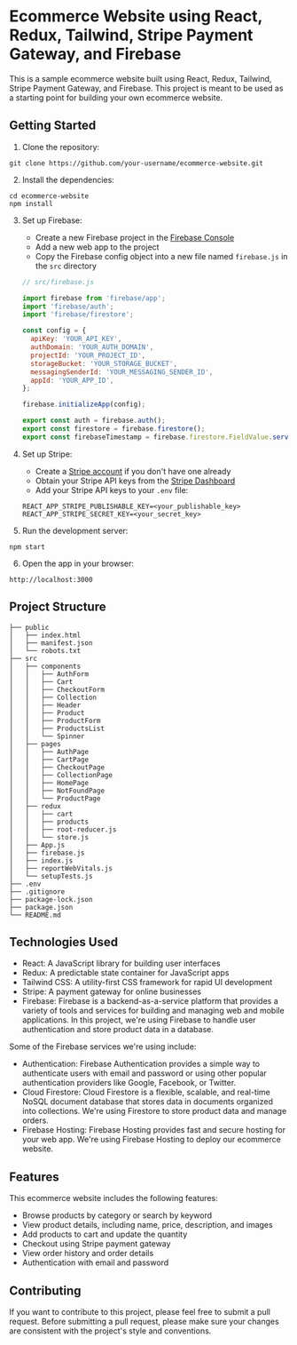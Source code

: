 # Ecommerce Website using React, Redux, Tailwind, Stripe Payment Gateway, and Firebase

This is a sample ecommerce website built using React, Redux, Tailwind, Stripe Payment Gateway, and Firebase. This project is meant to be used as a starting point for building your own ecommerce website.

## Getting Started

1. Clone the repository:

```
git clone https://github.com/your-username/ecommerce-website.git
```

2. Install the dependencies:

```
cd ecommerce-website
npm install
```

3. Set up Firebase:

   - Create a new Firebase project in the [Firebase Console](https://console.firebase.google.com/)
   - Add a new web app to the project
   - Copy the Firebase config object into a new file named `firebase.js` in the `src` directory

   ```javascript
   // src/firebase.js

   import firebase from 'firebase/app';
   import 'firebase/auth';
   import 'firebase/firestore';

   const config = {
     apiKey: 'YOUR_API_KEY',
     authDomain: 'YOUR_AUTH_DOMAIN',
     projectId: 'YOUR_PROJECT_ID',
     storageBucket: 'YOUR_STORAGE_BUCKET',
     messagingSenderId: 'YOUR_MESSAGING_SENDER_ID',
     appId: 'YOUR_APP_ID',
   };

   firebase.initializeApp(config);

   export const auth = firebase.auth();
   export const firestore = firebase.firestore();
   export const firebaseTimestamp = firebase.firestore.FieldValue.serverTimestamp();
   ```

4. Set up Stripe:

   - Create a [Stripe account](https://stripe.com/) if you don't have one already
   - Obtain your Stripe API keys from the [Stripe Dashboard](https://dashboard.stripe.com/test/apikeys)
   - Add your Stripe API keys to your `.env` file:

   ```
   REACT_APP_STRIPE_PUBLISHABLE_KEY=<your_publishable_key>
   REACT_APP_STRIPE_SECRET_KEY=<your_secret_key>
   ```

5. Run the development server:

```
npm start
```

6. Open the app in your browser:

```
http://localhost:3000
```

## Project Structure

```
├── public
│   ├── index.html
│   ├── manifest.json
│   └── robots.txt
├── src
│   ├── components
│   │   ├── AuthForm
│   │   ├── Cart
│   │   ├── CheckoutForm
│   │   ├── Collection
│   │   ├── Header
│   │   ├── Product
│   │   ├── ProductForm
│   │   ├── ProductsList
│   │   └── Spinner
│   ├── pages
│   │   ├── AuthPage
│   │   ├── CartPage
│   │   ├── CheckoutPage
│   │   ├── CollectionPage
│   │   ├── HomePage
│   │   ├── NotFoundPage
│   │   └── ProductPage
│   ├── redux
│   │   ├── cart
│   │   ├── products
│   │   ├── root-reducer.js
│   │   └── store.js
│   ├── App.js
│   ├── firebase.js
│   ├── index.js
│   ├── reportWebVitals.js
│   └── setupTests.js
├── .env
├── .gitignore
├── package-lock.json
├── package.json
└── README.md
```

## Technologies Used

- React: A JavaScript library for building user interfaces
- Redux: A predictable state container for JavaScript apps
- Tailwind CSS: A utility-first CSS framework for rapid UI development
- Stripe: A payment gateway for online businesses
- Firebase: Firebase is a backend-as-a-service platform that provides a variety of tools and services for building and managing web and mobile applications. In this project, we're using Firebase to handle user authentication and store product data in a database.

Some of the Firebase services we're using include:

- Authentication: Firebase Authentication provides a simple way to authenticate users with email and password or using other popular authentication providers like Google, Facebook, or Twitter.
- Cloud Firestore: Cloud Firestore is a flexible, scalable, and real-time NoSQL document database that stores data in documents organized into collections. We're using Firestore to store product data and manage orders.
- Firebase Hosting: Firebase Hosting provides fast and secure hosting for your web app. We're using Firebase Hosting to deploy our ecommerce website.

## Features

This ecommerce website includes the following features:

- Browse products by category or search by keyword
- View product details, including name, price, description, and images
- Add products to cart and update the quantity
- Checkout using Stripe payment gateway
- View order history and order details
- Authentication with email and password

## Contributing

If you want to contribute to this project, please feel free to submit a pull request. Before submitting a pull request, please make sure your changes are consistent with the project's style and conventions.


